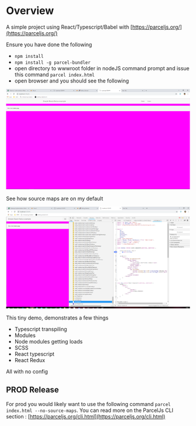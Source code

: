 # Overview

A simple project using React/Typescript/Babel with [https://parceljs.org/](https://parceljs.org/)


Ensure you have done the following 

- `npm install`
- `npm install -g parcel-bundler`
- open directory to wwwroot folder in nodeJS command prompt and issue this command `parcel index.html`
- open browser and you should see the following


![alt text](Starting.png "Starting")


See how source maps are on my default


![alt text](SourceMapsByDefault.png "SourceMapsByDefault")




This tiny demo, demonstrates a few things

- Typescript transpiling
- Modules
- Node modules getting loads
- SCSS
- React typescript
- React Redux

All with no config


## PROD Release ##
For prod you would likely want to use the following command `parcel index.html --no-source-maps`. You can read more on the ParcelJs CLI section : [https://parceljs.org/cli.html](https://parceljs.org/cli.html)